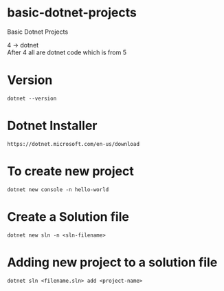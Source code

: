 # basic-dotnet-projects
Basic Dotnet Projects  

4 -> dotnet  
After 4 all are dotnet code which is from 5  

# Version  
```console
dotnet --version
```  

# Dotnet Installer   
```console
https://dotnet.microsoft.com/en-us/download
```  

# To create new project  
```console
dotnet new console -n hello-world
```  

#  Create a Solution file  
```console
dotnet new sln -n <sln-filename>
```  

# Adding new project to a solution file   
```console
dotnet sln <filename.sln> add <project-name>
```  

#  
```console

```  

#  
```console

```  